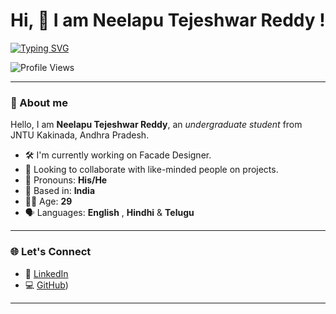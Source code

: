 # Hi, 👋 I am Neelapu Tejeshwar Reddy !

[![Typing SVG](https://readme-typing-svg.herokuapp.com?font=Fira+Code&size=22&duration=3000&pause=1000&color=58A6FF&width=700&lines=Backend+Developer+%7C+Cyber+Security+Enthusiast+%7C+Competitive+Coder)](https://git.io/typing-svg)

![Profile Views](https://komarev.com/ghpvc/?username=epicman25&label=Profile%20views&color=0e75b6&style=flat)

---

### 👤 About me

Hello, I am **Neelapu Tejeshwar Reddy**, an *undergraduate student* from JNTU Kakinada, Andhra Pradesh.

- 🛠️ I'm currently working on Facade Designer.
- 🤝 Looking to collaborate with like-minded people on projects.
- 🧭 Pronouns: **His/He**
- 📍 Based in: **India**
- 🧑‍🎓 Age: **29**
- 🗣️ Languages: **English** , **Hindhi** & **Telugu**

---

### 🌐 Let's Connect

- 💼 [LinkedIn](https://www.linkedin.com/in/n-tejeshwar-reddy/)
- 💻 [GitHub](https://github.com/Tejeshwar15))

---
